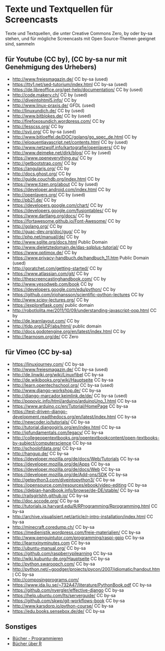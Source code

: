 # Texte und Textquellen für Screencasts

Texte und Textquellen, die unter Creative Commons Zero, by oder by-sa stehen, 
und für mögliche Screencasts mit Open Source-Themen geeignet sind, sammeln

## für Youtube (CC by), (CC by-sa nur mit Genehmigung des Urhebers)

* http://www.freiesmagazin.de/ CC by-sa (used)
* https://tty1.net/sed-tutorium/index.html CC by-sa (used)
* https://de.libreoffice.org/get-help/documentation/ CC by (used)
* http://code.makery.ch/ CC by (used)
* http://diveintohtml5.info/ CC by
* http://www.linux-praxis.de/ GFDL (used)
* http://linuxundich.de/ CC by (used)
* http://www.bitblokes.de/ CC by (used)
* http://firefoxosundich.wordpress.com/ CC by
* http://lesscss.org/ CC by
* http://svij.org/ CC by-sa (used)
* http://www.bitloeffel.de/DOC/golang/go_spec_de.html CC by
* http://eloquentjavascript.net/contents.html CC by (used)
* http://www.netzwolf.info/kartografie/openlayers/ CC by
* http://www.deimeke.net/dirk/blog/ CC by (used)
* https://www.openeverything.eu/ CC by
* http://getbootstrap.com/ CC by
* https://angularjs.org/ CC by
* http://docs.ghost.org/ CC by
* http://guide.couchdb.org/index.html CC by
* https://www.tizen.org/about CC by (used)
* https://developer.android.com/index.html CC by
* http://openlayers.org/ CC by (used)
* http://pb21.de/ CC by
* https://developers.google.com/chart/ CC by
* https://developers.google.com/fusiontables/ CC by
* https://www.dartlang.org/docs/ CC by
* https://fortawesome.github.io/Font-Awesome/ CC by
* http://golang.org/ CC by
* http://guac-dev.org/doc/gug/ CC by
* http://php.net/manual/de/ CC by
* http://www.sqlite.org/docs.html Public Domain
* http://www.dieletztedomain.de/das-sqlplus-tutorial/ CC by
* https://www.optimox.de/ CC by
* https://www.privacy-handbuch.de/handbuch_11.htm Public Domain (used)
* http://goratchet.com/getting-started/ CC by
* https://www.atlassian.com/git/ CC by
* http://thescreencastinghandbook.com/ CC by
* http://www.yesodweb.com/book CC by
* https://developers.google.com/edu/python/ CC by
* https://github.com/jrjohansson/scientific-python-lectures CC by
* http://www.scipy-lectures.org/ CC by
* https://exploreflask.com/ public domain
* http://robotlolita.me/2011/10/09/understanding-javascript-oop.html CC by
* http://de.learnlayout.com/ CC by
* http://tldp.org/LDP/abs/html/ public domain
* http://docs.godotengine.org/en/latest/index.html CC by
* http://learnosm.org/de/ CC Zero

## für Vimeo (CC by-sa)

* https://linuxjourney.com/ CC by-sa
* http://www.freiesmagazin.de/ CC by-sa (used)
* http://de.linwiki.org/wiki/Linuxfibel CC by-sa
* http://de.wikibooks.org/wiki/Hauptseite CC by-sa
* http://learn.opentechschool.org/ CC by-sa (used)
* http://www.django-workshop.de/ CC by-sa
* http://django-marcador.keimlink.de/de/ CC by-sa (used)
* http://popovic.info/html/arduino/arduinoUno_1.html CC by-sa
* https://www.arduino.cc/en/Tutorial/HomePage CC by-sa
* https://test-driven-django-development.readthedocs.org/en/latest/index.html CC by-sa
* http://newcoder.io/tutorials/ CC by-sa
* http://tutorial.djangogirls.org/en/index.html CC by-sa
* http://jqfundamentals.com/legacy/ CC by-sa
* http://collegeopentextbooks.org/opentextbookcontent/open-textbooks-by-subject/computerscience CC by-sa
* http://schoolofdata.org/ CC by-sa
* http://hangup.de/ CC by-sa
* https://developer.mozilla.org/de/docs/Web/Tutorials CC by-sa
* https://developer.mozilla.org/de/Apps CC by-sa
* https://developer.mozilla.org/de/docs/Web CC by-sa
* https://developer.mozilla.org/de/Add-ons/SDK CC by-sa
* http://getpython3.com/diveintopython3/ CC by-sa
* https://opensource.com/resources/ebook/video-editing CC by-sa
* https://debian-handbook.info/browse/de-DE/stable/ CC by-sa
* http://railsgirlshh.github.io/ CC by-sa
* http://doc.sccode.org/ CC by-sa
* http://tutorials.iq.harvard.edu/R/RProgramming/Rprogramming.html CC by-sa
* http://archive.visualisiert.net/article/r-intro-installation/index.html CC by-sa
* http://minecraft.coredump.ch/ CC by-sa
* https://medienistik.wordpress.com/freie-materialien/ CC by-sa
* http://www.penguintutor.com/programming/raspi-gpio CC by-sa
* http://learnxinyminutes.com CC by-sa
* http://ubuntu-manual.org/ CC by-sa
* https://github.com/raspberrypilearning CC by-sa
* http://wiki.kubuntu-de.org/Hauptseite CC by-sa
* http://python.swaroopch.com/ CC by-sa
* http://python.net/~goodger/projects/pycon/2007/idiomatic/handout.html CC by-sa
* http://composingprograms.com/
* https://www.ida.liu.se/~732A47/literature/PythonBook.pdf CC by-sa
* https://github.com/nyergler/effective-django CC by-sa
* https://help.ubuntu.com/lts/serverguide/ CC by-sa
* https://github.com/skwp/git-workflows-book CC by-sa
* http://www.karsdorp.io/python-course/ CC by-sa
* https://edu.books.sensebox.de/de/ CC by-sa


## Sonstiges

* [Bücher - Programmieren](https://github.com/vhf/free-programming-books/blob/master/free-programming-books.md)
* [Bücher über R](https://bookdown.org/)

